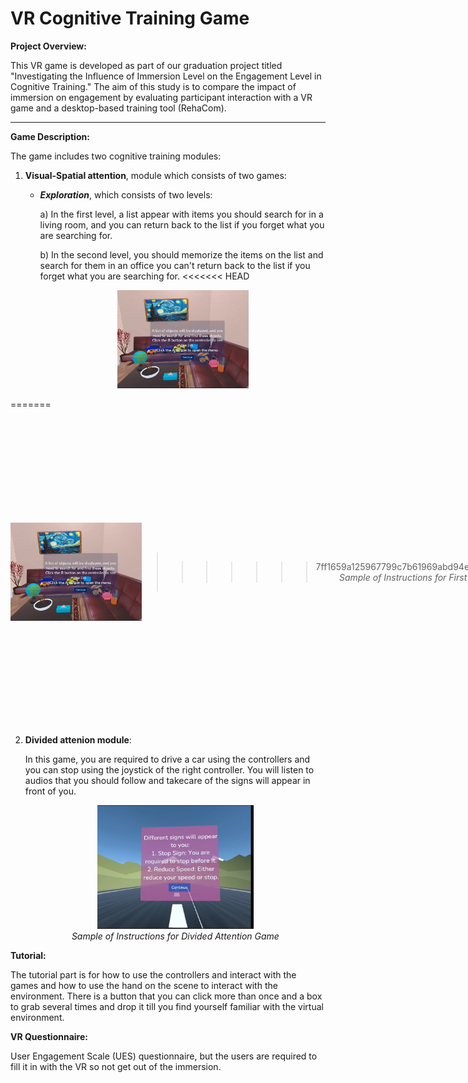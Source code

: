 # VR Cognitive Training Game

**Project Overview:**

This VR game is developed as part of our graduation project titled "Investigating the Influence of Immersion Level on the Engagement Level in Cognitive Training." The aim of this study is to compare the impact of immersion on engagement by evaluating participant interaction with a VR game and a desktop-based training tool (RehaCom).

---

**Game Description:**


The game includes two cognitive training modules:

1. **Visual-Spatial attention**, module which consists of two games:

   - ***Exploration***, which consists of two levels:

     a) In the first level, a list appear with items you should search for in a living room, and you can return back to the list if you forget what you are searching for.

     b) In the second level, you should memorize the items on the list and search for them in an office you can't return back to the list if you forget what you are searching for.
<<<<<<< HEAD
     <div style="align-items: center; justify-content: center; flex-wrap: wrap;">
     <!-- First image with caption -->
     <div style="text-align: center;">
     <img src="images/InstructionsForFirstModule.PNG" alt="Instructions for First Level" width="210"/>
     <br>
     
=======
     <div style="align-items: center; justify-content: center; ">
     <!-- First image with caption -->
     <div style="text-align: center; align-items: center; display:flex">
     <img src="images/InstructionsForFirstModule.PNG" alt="Instructions for First Level" width="210"/>


>>>>>>> 7ff1659a125967799c7b61969abd94edc8c312ec
     *Sample of Instructions for First Level*

     <img src="images/LivingRoomScene.PNG" alt="Instructions for First Level" width="200"/>

     *The first scene*

     </div>
     <div style="text-align: center;">
     <img src="images/SecondModuleInstructions.PNG" alt="Instructions for Second Level" width="210"/>
<<<<<<< HEAD
     <br>
=======
>>>>>>> 7ff1659a125967799c7b61969abd94edc8c312ec

     *Sample of Instructions for Second Level*
     </div>
     </div>

   - ***Missing Numbers***:

     In this game, you are required to find the missing number from 1 to 20 but write them in an ascending order.
          <div style="text-align: center; align-items: center;">
             <img src="images/MissingNumbers.PNG" alt="Missing Numbers Game" width="220"/>
<<<<<<< HEAD
             <br>
=======

>>>>>>> 7ff1659a125967799c7b61969abd94edc8c312ec
      *Sample of Instructions for Missing Number Game*
             </div>

2. **Divided attenion module**:

   In this game, you are required to drive a car using the controllers and you can stop using the joystick of the right controller. You will listen to audios that you should follow and takecare of the signs will appear in front of you.
   <div style="text-align: center;">
       <img src="images/InstructionsForDividedAttention.PNG" alt="Missing Numbers Game" width="250"/>
       <br>
       <span style="font-style: italic;"> Sample of Instructions for Divided Attention Game
       </span>
    </div>

**Tutorial:**

The tutorial part is for how to use the controllers and interact with the games and how to use the hand on the scene to interact with the environment. There is a button that you can click more than once and a box to grab several times and drop it  till you find yourself familiar with the virtual environment. 

**VR Questionnaire:**

User Engagement Scale (UES) questionnaire, but the users are required to fill it in with the VR so not get out of the immersion.
